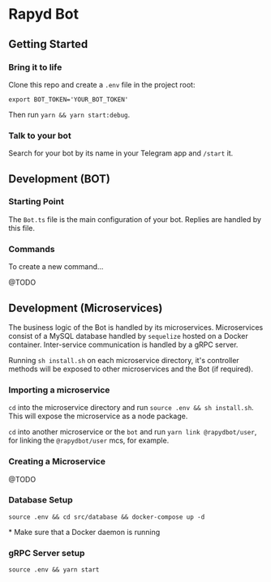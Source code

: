 # Rapyd Bot

## Getting Started

### Bring it to life

Clone this repo and create a `.env` file in the project root:

```
export BOT_TOKEN='YOUR_BOT_TOKEN'
```

Then run `yarn && yarn start:debug`.

### Talk to your bot

Search for your bot by its name in your Telegram app and `/start` it.

## Development (BOT)

### Starting Point

The `Bot.ts` file is the main configuration of your bot. Replies are handled by this file.

### Commands

To create a new command...

@TODO

## Development (Microservices)

The business logic of the Bot is handled by its microservices. Microservices consist of a MySQL database handled by `sequelize` hosted on a Docker container. Inter-service communication is handled by a gRPC server.

Running `sh install.sh` on each microservice directory, it's controller methods will be exposed to other microservices and the Bot (if required).

### Importing a microservice

`cd` into the microservice directory and run `source .env && sh install.sh`. This will expose the microservice as a node package.

`cd` into another microservice or the `bot` and run `yarn link @rapydbot/user`, for linking the `@rapydbot/user` mcs, for example.

### Creating a Microservice

@TODO

### Database Setup

`source .env && cd src/database && docker-compose up -d`

\* Make sure that a Docker daemon is running

### gRPC Server setup

`source .env && yarn start`
